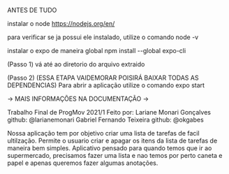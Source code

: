 ANTES DE TUDO

instalar o node
https://nodejs.org/en/

para verificar se ja possui ele instalado, utilize o comando
node -v

instalar o expo de maneira global
npm install --global expo-cli

(Passo 1) vá até ao diretorio do arquivo extraido

(Passo 2) (ESSA ETAPA VAIDEMORAR POISIRÁ BAIXAR TODAS AS DEPENDENCIAS)
Para abrir a aplicação utilize o comando
expo start 

-> MAIS INFORMAÇÕES NA DOCUMENTAÇÃO
->

Trabalho Final de ProgMov 2021/1
Feito por:
  Lariane Monari Gonçalves github: @larianemonari
  Gabriel Fernando Teixeira github: @okgabes

Nossa aplicação tem por objetivo criar uma lista de tarefas de facil ultilzação.
Permite o usuario criar e apagar os itens da lista de tarefas de maneira bem simples.
Aplicativo pensado para quando temos que ir ao supermercado, precisamos fazer uma lista e nao temos por perto caneta e papel e apenas queremos fazer algumas anotações.
